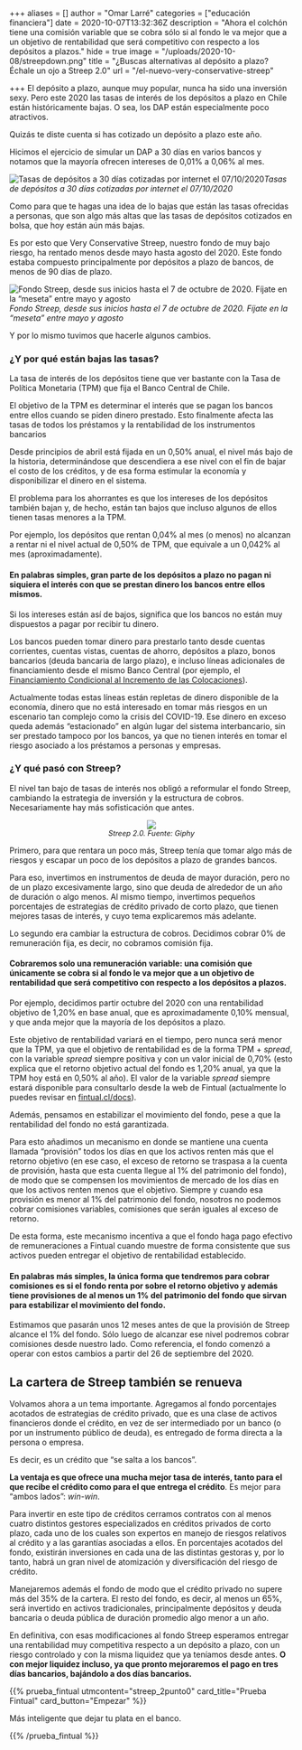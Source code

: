 +++
aliases = []
author = "Omar Larré"
categories = ["educación financiera"]
date = 2020-10-07T13:32:36Z
description = "Ahora el colchón tiene una comisión variable que se cobra sólo si al fondo le va mejor que a un objetivo de rentabilidad que será competitivo con respecto a los depósitos a plazos."
hide = true
image = "/uploads/2020-10-08/streepdown.png"
title = "¿Buscas alternativas al depósito a plazo? Échale un ojo a Streep 2.0"
url = "/el-nuevo-very-conservative-streep"

+++
El depósito a plazo, aunque muy popular, nunca ha sido una inversión sexy. Pero este 2020 las tasas de interés de los depósitos a plazo en Chile están históricamente bajas. O sea, los DAP están especialmente poco atractivos.

Quizás te diste cuenta si has cotizado un depósito a plazo este año.

Hicimos el ejercicio de simular un DAP a 30 días en varios bancos y notamos que la mayoría ofrecen intereses de 0,01% a 0,06% al mes.

![Tasas de depósitos a 30 días cotizadas por internet el 07/10/2020](/uploads/2020-10-08/tasas-depositos-a-plazo-bancarios-a-30-dias.png)_Tasas de depósitos a 30 días cotizadas por internet el 07/10/2020_

Como para que te hagas una idea de lo bajas que están las tasas ofrecidas a personas, que son algo más altas que las tasas de depósitos cotizados en bolsa, que hoy están aún más bajas.

Es por esto que Very Conservative Streep, nuestro fondo de muy bajo riesgo, ha rentado menos desde mayo hasta agosto del 2020. Este fondo estaba compuesto principalmente por depósitos a plazo de bancos, de menos de 90 días de plazo.

![Fondo Streep, desde sus inicios hasta el 7 de octubre de 2020. Fíjate en la “meseta” entre mayo y agosto](/uploads/2020-10-08/meseta-streep.png)_Fondo Streep, desde sus inicios hasta el 7 de octubre de 2020. Fíjate en la “meseta” entre mayo y agosto_

Y por lo mismo tuvimos que hacerle algunos cambios.

### ¿Y por qué están bajas las tasas?

La tasa de interés de los depósitos tiene que ver bastante con la Tasa de Política Monetaria (TPM) que fija el Banco Central de Chile.

El objetivo de la TPM es determinar el interés que se pagan los bancos entre ellos cuando se piden dinero prestado. Esto finalmente afecta las tasas de todos los préstamos y la rentabilidad de los instrumentos bancarios

Desde principios de abril está fijada en un 0,50% anual, el nivel más bajo de la historia, determinándose que descendiera a ese nivel con el fin de bajar el costo de los créditos, y de esa forma estimular la economía y disponibilizar el dinero en el sistema.

El problema para los ahorrantes es que los intereses de los depósitos también bajan y, de hecho, están tan bajos que incluso algunos de ellos tienen tasas menores a la TPM.

Por ejemplo, los depósitos que rentan 0,04% al mes (o menos) no alcanzan a rentar ni el nivel actual de 0,50% de TPM, que equivale a un 0,042% al mes (aproximadamente).

#### En palabras simples, gran parte de los depósitos a plazo no pagan ni siquiera el interés con que se prestan dinero los bancos entre ellos mismos.

Si los intereses están así de bajos, significa que los bancos no están muy dispuestos a pagar por recibir tu dinero.

Los bancos pueden tomar dinero para prestarlo tanto desde cuentas corrientes, cuentas vistas, cuentas de ahorro, depósitos a plazo, bonos bancarios (deuda bancaria de largo plazo), e incluso líneas adicionales de financiamiento desde el mismo Banco Central (por ejemplo, el [Financiamiento Condicional al Incremento de las Colocaciones](https://www.bcentral.cl/contenido/-/detalle/banco-central-informa-condiciones-de-la-facilidad-de-credito-condicional-al-incremento-de-las-colocaciones-fcic-y-medidas-complementarias)).

Actualmente todas estas líneas están repletas de dinero disponible de la economía, dinero que no está interesado en tomar más riesgos en un escenario tan complejo como la crisis del COVID-19. Ese dinero en exceso queda además “estacionado” en algún lugar del sistema interbancario, sin ser prestado tampoco por los bancos, ya que no tienen interés en tomar el riesgo asociado a los préstamos a personas y empresas.

### ¿Y qué pasó con Streep?

El nivel tan bajo de tasas de interés nos obligó a reformular el fondo Streep, cambiando la estrategia de inversión y la estructura de cobros. Necesariamente hay más sofisticación que antes.

<div style="text-align:center"> <figure> <img src="/uploads/2020-10-08/meryl.png"> <figcaption style="display:block;text-align:center;font-size:.8rem"><i>Streep 2.0. Fuente: Giphy</i></figcaption> </figure> </div>

Primero, para que rentara un poco más, Streep tenía que tomar algo más de riesgos y escapar un poco de los depósitos a plazo de grandes bancos.

Para eso, invertimos en instrumentos de deuda de mayor duración, pero no de un plazo excesivamente largo, sino que deuda de alrededor de un año de duración o algo menos. Al mismo tiempo, invertimos pequeños porcentajes de estrategias de crédito privado de corto plazo, que tienen mejores tasas de interés, y cuyo tema explicaremos más adelante.

Lo segundo era cambiar la estructura de cobros. Decidimos cobrar 0% de remuneración fija, es decir, no cobramos comisión fija.

#### Cobraremos solo una remuneración variable: una comisión que únicamente se cobra si al fondo le va mejor que a un objetivo de rentabilidad que será competitivo con respecto a los depósitos a plazos.

Por ejemplo, decidimos partir octubre del 2020 con una rentabilidad objetivo de 1,20% en base anual, que es aproximadamente 0,10% mensual, y que anda mejor que la mayoría de los depósitos a plazo.

Este objetivo de rentabilidad variará en el tiempo, pero nunca será menor que la TPM, ya que el objetivo de rentabilidad es de la forma TPM + _spread_, con la variable _spread_ siempre positiva y con un valor inicial de 0,70% (esto explica que el retorno objetivo actual del fondo es 1,20% anual, ya que la TPM hoy está en 0,50% al año). El valor de la variable _spread_ siempre estará disponible para consultarlo desde la web de Fintual (actualmente lo puedes revisar en [fintual.cl/docs](https://www.fintual.com/docs)).

Además, pensamos en estabilizar el movimiento del fondo, pese a que la rentabilidad del fondo no está garantizada.

Para esto añadimos un mecanismo en donde se mantiene una cuenta llamada “provisión” todos los días en que los activos renten más que el retorno objetivo (en ese caso, el exceso de retorno se traspasa a la cuenta de provisión, hasta que esta cuenta llegue al 1% del patrimonio del fondo), de modo que se compensen los movimientos de mercado de los días en que los activos renten menos que el objetivo. Siempre y cuando esa provisión es menor al 1% del patrimonio del fondo, nosotros no podemos cobrar comisiones variables, comisiones que serán iguales al exceso de retorno.

De esta forma, este mecanismo incentiva a que el fondo haga pago efectivo de remuneraciones a Fintual cuando muestre de forma consistente que sus activos pueden entregar el objetivo de rentabilidad establecido.

#### **En palabras más simples, la única forma que tendremos para cobrar comisiones es si el fondo renta por sobre el retorno objetivo y además tiene provisiones de al menos un 1% del patrimonio del fondo que sirvan para estabilizar el movimiento del fondo.**

Estimamos que pasarán unos 12 meses antes de que la provisión de Streep alcance el 1% del fondo. Sólo luego de alcanzar ese nivel podremos cobrar comisiones desde nuestro lado. Como referencia, el fondo comenzó a operar con estos cambios a partir del 26 de septiembre del 2020.

## La cartera de Streep también se renueva

Volvamos ahora a un tema importante. Agregamos al fondo porcentajes acotados de estrategias de crédito privado, que es una clase de activos financieros donde el crédito, en vez de ser intermediado por un banco (o por un instrumento público de deuda), es entregado de forma directa a la persona o empresa.

Es decir, es un crédito que “se salta a los bancos”.

**La ventaja es que ofrece una mucha mejor tasa de interés, tanto para el que recibe el crédito como para el que entrega el crédito**. Es mejor para “ambos lados”: _win-win_.

Para invertir en este tipo de créditos cerramos contratos con al menos cuatro distintos gestores especializados en créditos privados de corto plazo, cada uno de los cuales son expertos en manejo de riesgos relativos al crédito y a las garantías asociadas a ellos. En porcentajes acotados del fondo, existirán inversiones en cada una de las distintas gestoras y, por lo tanto, habrá un gran nivel de atomización y diversificación del riesgo de crédito.

Manejaremos además el fondo de modo que el crédito privado no supere más del 35% de la cartera. El resto del fondo, es decir, al menos un 65%, será invertido en activos tradicionales, principalmente depósitos y deuda bancaria o deuda pública de duración promedio algo menor a un año.

En definitiva, con esas modificaciones al fondo Streep esperamos entregar una rentabilidad muy competitiva respecto a un depósito a plazo, con un riesgo controlado y con la misma liquidez que ya teníamos desde antes. **O con mejor liquidez incluso, ya que pronto mejoraremos el pago en tres días bancarios, bajándolo a dos días bancarios.**

{{% prueba_fintual
utmcontent="streep_2punto0"
card_title="Prueba Fintual"
card_button="Empezar" %}}

Más inteligente que dejar tu plata en el banco.

{{% /prueba_fintual %}}